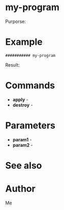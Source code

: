 # my-program

Purporse: 

# Example

```
########### my-program

```
Result: 

# Commands

* **apply** -
* **destroy** -

# Parameters

* **param1** -
* **param2** -

# See also

# Author
Me

